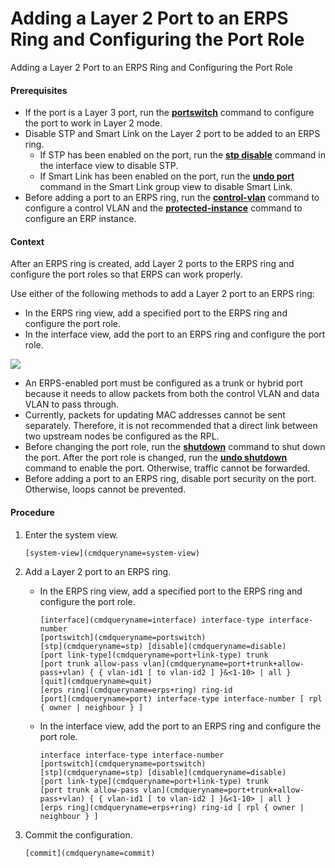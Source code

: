 Adding a Layer 2 Port to an ERPS Ring and Configuring the Port Role
===================================================================

Adding a Layer 2 Port to an ERPS Ring and Configuring the Port Role

#### Prerequisites

* If the port is a Layer 3 port, run the [**portswitch**](cmdqueryname=portswitch) command to configure the port to work in Layer 2 mode.
* Disable STP and Smart Link on the Layer 2 port to be added to an ERPS ring.
  + If STP has been enabled on the port, run the [**stp disable**](cmdqueryname=stp+disable) command in the interface view to disable STP.
  + If Smart Link has been enabled on the port, run the [**undo port**](cmdqueryname=undo+port) command in the Smart Link group view to disable Smart Link.
* Before adding a port to an ERPS ring, run the [**control-vlan**](cmdqueryname=control-vlan) command to configure a control VLAN and the [**protected-instance**](cmdqueryname=protected-instance) command to configure an ERP instance.

#### Context

After an ERPS ring is created, add Layer 2 ports to the ERPS ring and configure the port roles so that ERPS can work properly.

Use either of the following methods to add a Layer 2 port to an ERPS ring:

* In the ERPS ring view, add a specified port to the ERPS ring and configure the port role.
* In the interface view, add the port to an ERPS ring and configure the port role.

![](public_sys-resources/note_3.0-en-us.png) 

* An ERPS-enabled port must be configured as a trunk or hybrid port because it needs to allow packets from both the control VLAN and data VLAN to pass through.
* Currently, packets for updating MAC addresses cannot be sent separately. Therefore, it is not recommended that a direct link between two upstream nodes be configured as the RPL.
* Before changing the port role, run the [**shutdown**](cmdqueryname=shutdown) command to shut down the port. After the port role is changed, run the [**undo shutdown**](cmdqueryname=undo+shutdown) command to enable the port. Otherwise, traffic cannot be forwarded.
* Before adding a port to an ERPS ring, disable port security on the port. Otherwise, loops cannot be prevented.


#### Procedure

1. Enter the system view.
   
   
   ```
   [system-view](cmdqueryname=system-view)
   ```
2. Add a Layer 2 port to an ERPS ring.
   
   
   * In the ERPS ring view, add a specified port to the ERPS ring and configure the port role.
     ```
     [interface](cmdqueryname=interface) interface-type interface-number
     [portswitch](cmdqueryname=portswitch)
     [stp](cmdqueryname=stp) [disable](cmdqueryname=disable)
     [port link-type](cmdqueryname=port+link-type) trunk
     [port trunk allow-pass vlan](cmdqueryname=port+trunk+allow-pass+vlan) { { vlan-id1 [ to vlan-id2 ] }&<1-10> | all }
     [quit](cmdqueryname=quit)
     [erps ring](cmdqueryname=erps+ring) ring-id
     [port](cmdqueryname=port) interface-type interface-number [ rpl { owner | neighbour } ]
     ```
   * In the interface view, add the port to an ERPS ring and configure the port role.
     ```
     interface interface-type interface-number
     [portswitch](cmdqueryname=portswitch)
     [stp](cmdqueryname=stp) [disable](cmdqueryname=disable)
     [port link-type](cmdqueryname=port+link-type) trunk
     [port trunk allow-pass vlan](cmdqueryname=port+trunk+allow-pass+vlan) { { vlan-id1 [ to vlan-id2 ] }&<1-10> | all }
     [erps ring](cmdqueryname=erps+ring) ring-id [ rpl { owner | neighbour } ]
     ```
3. Commit the configuration.
   
   
   ```
   [commit](cmdqueryname=commit)
   ```